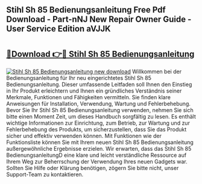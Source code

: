 ## Stihl Sh 85 Bedienungsanleitung Free Pdf Download - Part-nNJ New Repair Owner Guide - User Service Edition aVJJK

# <h2><a href="http://df2czi.blite.top/?on=Stihl+Sh+85+Bedienungsanleitung">🔗Download 👉🔴 Stihl Sh 85 Bedienungsanleitung</a></h2>

[![Stihl Sh 85 Bedienungsanleitung new download](https://i.imgur.com/lujVjoI.png)](http://df2czi.blite.top/?on=Stihl+Sh+85+Bedienungsanleitung)
Willkommen bei der Bedienungsanleitung für Ihr neu eingerichtetes Stihl Sh 85 Bedienungsanleitung. Dieser umfassende Leitfaden soll Ihnen den Einstieg in Ihr Produkt erleichtern und Ihnen ein gründliches Verständnis seiner Merkmale, Funktionen und Fähigkeiten vermitteln. Sie finden klare Anweisungen für Installation, Verwendung, Wartung und Fehlerbehebung. Bevor Sie Ihr Stihl Sh 85 Bedienungsanleitung verwenden, nehmen Sie sich bitte einen Moment Zeit, um dieses Handbuch sorgfältig zu lesen. Es enthält wichtige Informationen zur Einrichtung, zum Betrieb, zur Wartung und zur Fehlerbehebung des Produkts, um sicherzustellen, dass Sie das Produkt sicher und effektiv verwenden können. Mit Funktionen wie der Funktionsliste können Sie mit Ihrem neuen Stihl Sh 85 Bedienungsanleitung außergewöhnliche Ergebnisse erzielen. Wir erwarten, dass das Stihl Sh 85 BedienungsanleitungD eine klare und leicht verständliche Ressource auf Ihrem Weg zur Beherrschung der Verwendung Ihres neuen Gadgets war. Sollten Sie Hilfe oder Klärung benötigen, zögern Sie bitte nicht, unser Support-Team zu kontaktieren.
